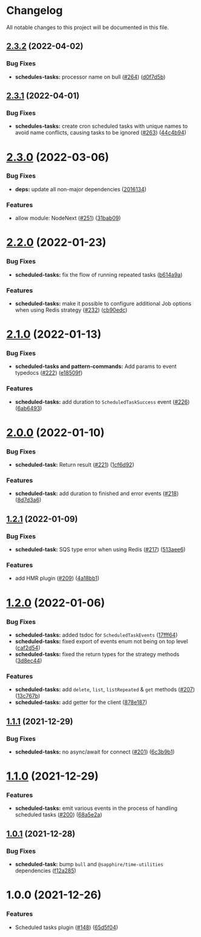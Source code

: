 # Changelog

All notable changes to this project will be documented in this file.

## [2.3.2](https://github.com/sapphiredev/plugins/compare/@sapphire/plugin-scheduled-tasks@2.3.1...@sapphire/plugin-scheduled-tasks@2.3.2) (2022-04-02)

### Bug Fixes

-   **schedules-tasks:** processor name on bull ([#264](https://github.com/sapphiredev/plugins/issues/264)) ([d0f7d5b](https://github.com/sapphiredev/plugins/commit/d0f7d5ba57131b68216f7c9d2964c49c81ca09d6))

## [2.3.1](https://github.com/sapphiredev/plugins/compare/@sapphire/plugin-scheduled-tasks@2.3.0...@sapphire/plugin-scheduled-tasks@2.3.1) (2022-04-01)

### Bug Fixes

-   **schedules-tasks:** create cron scheduled tasks with unique names to avoid name conflicts, causing tasks to be ignored ([#263](https://github.com/sapphiredev/plugins/issues/263)) ([44c4b94](https://github.com/sapphiredev/plugins/commit/44c4b94b88ad945771df81d1dbb514081606459c))

# [2.3.0](https://github.com/sapphiredev/plugins/compare/@sapphire/plugin-scheduled-tasks@2.2.0...@sapphire/plugin-scheduled-tasks@2.3.0) (2022-03-06)

### Bug Fixes

-   **deps:** update all non-major dependencies ([2016134](https://github.com/sapphiredev/plugins/commit/201613418babe93748e74064cf66d4ea0582725c))

### Features

-   allow module: NodeNext ([#251](https://github.com/sapphiredev/plugins/issues/251)) ([31bab09](https://github.com/sapphiredev/plugins/commit/31bab09834ebc1bc646e4a2849dbd24c65f08c0e))

# [2.2.0](https://github.com/sapphiredev/plugins/compare/@sapphire/plugin-scheduled-tasks@2.1.0...@sapphire/plugin-scheduled-tasks@2.2.0) (2022-01-23)

### Bug Fixes

-   **scheduled-tasks:** fix the flow of running repeated tasks ([b614a9a](https://github.com/sapphiredev/plugins/commit/b614a9a5664482fae79148162dac4eed9afe0e5a))

### Features

-   **scheduled-tasks:** make it possible to configure additional Job options when using Redis strategy ([#232](https://github.com/sapphiredev/plugins/issues/232)) ([cb90edc](https://github.com/sapphiredev/plugins/commit/cb90edce16dbff9280e88f6f18a4adf91cef28af))

# [2.1.0](https://github.com/sapphiredev/plugins/compare/@sapphire/plugin-scheduled-tasks@2.0.0...@sapphire/plugin-scheduled-tasks@2.1.0) (2022-01-13)

### Bug Fixes

-   **scheduled-tasks and pattern-commands:** Add params to event typedocs ([#222](https://github.com/sapphiredev/plugins/issues/222)) ([e18509f](https://github.com/sapphiredev/plugins/commit/e18509f2df3d3b1fd146e21c6dc199170d671b15))

### Features

-   **scheduled-tasks:** add duration to `ScheduledTaskSuccess` event ([#226](https://github.com/sapphiredev/plugins/issues/226)) ([6ab6493](https://github.com/sapphiredev/plugins/commit/6ab6493918bb7979a83d8beefc169329ee0bd5dd))

# [2.0.0](https://github.com/sapphiredev/plugins/compare/@sapphire/plugin-scheduled-tasks@1.2.1...@sapphire/plugin-scheduled-tasks@2.0.0) (2022-01-10)

### Bug Fixes

-   **scheduled-task:** Return result ([#221](https://github.com/sapphiredev/plugins/issues/221)) ([1cf6d92](https://github.com/sapphiredev/plugins/commit/1cf6d92bf90bc74b921aa6445af177632bdde5c6))

### Features

-   **scheduled-task:** add duration to finished and error events ([#218](https://github.com/sapphiredev/plugins/issues/218)) ([8d7d3a6](https://github.com/sapphiredev/plugins/commit/8d7d3a6a9a8c23963832144d10971133135a035f))

## [1.2.1](https://github.com/sapphiredev/plugins/compare/@sapphire/plugin-scheduled-tasks@1.2.0...@sapphire/plugin-scheduled-tasks@1.2.1) (2022-01-09)

### Bug Fixes

-   **scheduled-task:** SQS type error when using Redis ([#217](https://github.com/sapphiredev/plugins/issues/217)) ([513aee6](https://github.com/sapphiredev/plugins/commit/513aee6520e6f6b322fb85e7cdd36a8ed40aed9d))

### Features

-   add HMR plugin ([#209](https://github.com/sapphiredev/plugins/issues/209)) ([4a18bb1](https://github.com/sapphiredev/plugins/commit/4a18bb1377a8d506fddc5bb991430503902d393b))

# [1.2.0](https://github.com/sapphiredev/plugins/compare/@sapphire/plugin-scheduled-tasks@1.1.1...@sapphire/plugin-scheduled-tasks@1.2.0) (2022-01-06)

### Bug Fixes

-   **scheduled-tasks:** added tsdoc for `ScheduledTaskEvents` ([17fff64](https://github.com/sapphiredev/plugins/commit/17fff647f3a8613be7750ca62c2675398bf3aa7a))
-   **scheduled-tasks:** fixed export of events enum not being on top level ([caf2d54](https://github.com/sapphiredev/plugins/commit/caf2d5465edbe7466734c283229b78ba2ea715c6))
-   **scheduled-tasks:** fixed the return types for the strategy methods ([3d8ec44](https://github.com/sapphiredev/plugins/commit/3d8ec44ca515b49eac2a1062875bc063a4e62982))

### Features

-   **scheduled-tasks:** add `delete`, `list`, `listRepeated` & `get` methods ([#207](https://github.com/sapphiredev/plugins/issues/207)) ([13c767b](https://github.com/sapphiredev/plugins/commit/13c767b4f241842f2f759ab0667bec329a6291c3))
-   **scheduled-tasks:** add getter for the client ([878e187](https://github.com/sapphiredev/plugins/commit/878e187241056bfbe8ce53d85dc8fa2f77bcb78c))

## [1.1.1](https://github.com/sapphiredev/plugins/compare/@sapphire/plugin-scheduled-tasks@1.1.0...@sapphire/plugin-scheduled-tasks@1.1.1) (2021-12-29)

### Bug Fixes

-   **scheduled-tasks:** no async/await for connect ([#201](https://github.com/sapphiredev/plugins/issues/201)) ([6c3b9b1](https://github.com/sapphiredev/plugins/commit/6c3b9b1b32fb8aa006e9bc1e88074d17cb315fa1))

# [1.1.0](https://github.com/sapphiredev/plugins/compare/@sapphire/plugin-scheduled-tasks@1.0.1...@sapphire/plugin-scheduled-tasks@1.1.0) (2021-12-29)

### Features

-   **scheduled-tasks:** emit various events in the process of handling scheduled tasks ([#200](https://github.com/sapphiredev/plugins/issues/200)) ([68a5e2a](https://github.com/sapphiredev/plugins/commit/68a5e2a4ca9b806ddbf38cee8b1331fb9aa1b46f))

## [1.0.1](https://github.com/sapphiredev/plugins/compare/@sapphire/plugin-scheduled-tasks@1.0.0...@sapphire/plugin-scheduled-tasks@1.0.1) (2021-12-28)

### Bug Fixes

-   **scheduled-task:** bump `bull` and `@sapphire/time-utilities` dependencies ([f12a285](https://github.com/sapphiredev/plugins/commit/f12a2851bc57b49b5c716d9974e269c1723d8c2d))

# 1.0.0 (2021-12-26)

### Features

-   Scheduled tasks plugin ([#148](https://github.com/sapphiredev/plugins/issues/148)) ([65d5f04](https://github.com/sapphiredev/plugins/commit/65d5f04bdaf9f1b8df0bc3a2ddf0413ca7a4a631))
